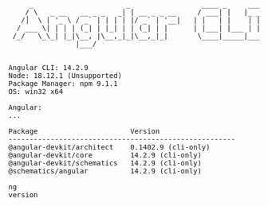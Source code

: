 <pre>
     _                      _                 ____ _     ___
    / \   _ __   __ _ _   _| | __ _ _ __     / ___| |   |_ _|
   /│  \ | '_ \ / _` | | | | |/ _` | '__|   | |   | |    | |
  / ___ \| | | | (_| | |_| | | (_| | |      | |___| |___ | |
 /_/   \_\_| |_|\__, |\__,_|_|\__,_|_|       \____|_____|___|
                |___/
    

Angular CLI: 14.2.9
Node: 18.12.1 (Unsupported)
Package Manager: npm 9.1.1 
OS: win32 x64

Angular: 
... 

Package                      Version
------------------------------------------------------
@angular-devkit/architect    0.1402.9 (cli-only)
@angular-devkit/core         14.2.9 (cli-only)
@angular-devkit/schematics   14.2.9 (cli-only)
@schematics/angular          14.2.9 (cli-only)
    
ng
version
</pre>
